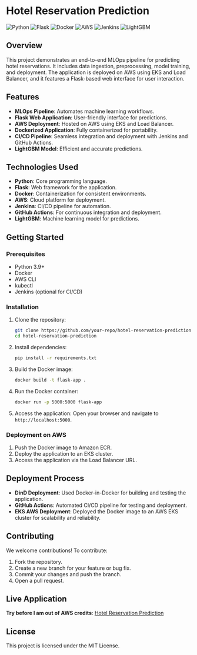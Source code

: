 # Hotel Reservation Prediction

![Python](https://img.shields.io/badge/Python-3.9-blue?logo=python&logoColor=white)
![Flask](https://img.shields.io/badge/Flask-2.0.3-green?logo=flask&logoColor=white)
![Docker](https://img.shields.io/badge/Docker-Containerization-blue?logo=docker&logoColor=white)
![AWS](https://img.shields.io/badge/AWS-Cloud-orange?logo=amazon-aws&logoColor=white)
![Jenkins](https://img.shields.io/badge/Jenkins-CI%2FCD-red?logo=jenkins&logoColor=white)
![LightGBM](https://img.shields.io/badge/LightGBM-Model-green?logo=lightgbm&logoColor=white)

## Overview
This project demonstrates an end-to-end MLOps pipeline for predicting hotel reservations. It includes data ingestion, preprocessing, model training, and deployment. The application is deployed on AWS using EKS and Load Balancer, and it features a Flask-based web interface for user interaction.

## Features
- **MLOps Pipeline**: Automates machine learning workflows.
- **Flask Web Application**: User-friendly interface for predictions.
- **AWS Deployment**: Hosted on AWS using EKS and Load Balancer.
- **Dockerized Application**: Fully containerized for portability.
- **CI/CD Pipeline**: Seamless integration and deployment with Jenkins and GitHub Actions.
- **LightGBM Model**: Efficient and accurate predictions.

## Technologies Used
- **Python**: Core programming language.
- **Flask**: Web framework for the application.
- **Docker**: Containerization for consistent environments.
- **AWS**: Cloud platform for deployment.
- **Jenkins**: CI/CD pipeline for automation.
- **GitHub Actions**: For continuous integration and deployment.
- **LightGBM**: Machine learning model for predictions.

## Getting Started

### Prerequisites
- Python 3.9+
- Docker
- AWS CLI
- kubectl
- Jenkins (optional for CI/CD)

### Installation
1. Clone the repository:
   ```bash
   git clone https://github.com/your-repo/hotel-reservation-prediction.git
   cd hotel-reservation-prediction
   ```

2. Install dependencies:
   ```bash
   pip install -r requirements.txt
   ```

3. Build the Docker image:
   ```bash
   docker build -t flask-app .
   ```

4. Run the Docker container:
   ```bash
   docker run -p 5000:5000 flask-app
   ```

5. Access the application:
   Open your browser and navigate to `http://localhost:5000`.

### Deployment on AWS
1. Push the Docker image to Amazon ECR.
2. Deploy the application to an EKS cluster.
3. Access the application via the Load Balancer URL.

## Deployment Process
- **DinD Deployment**: Used Docker-in-Docker for building and testing the application.
- **GitHub Actions**: Automated CI/CD pipeline for testing and deployment.
- **EKS AWS Deployment**: Deployed the Docker image to an AWS EKS cluster for scalability and reliability.

## Contributing
We welcome contributions! To contribute:
1. Fork the repository.
2. Create a new branch for your feature or bug fix.
3. Commit your changes and push the branch.
4. Open a pull request.

## Live Application
**Try before I am out of AWS credits**: [Hotel Reservation Prediction](http://a4d76dacd85884eaaa2c0f1b1e173b67-1601615365.us-east-1.elb.amazonaws.com)

## License
This project is licensed under the MIT License.
